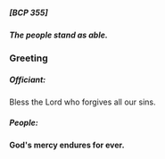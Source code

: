 ##### [BCP 355]
##### The people stand as able.
### Greeting

##### Officiant:
Bless the Lord who forgives all our sins.

##### People:
**God's mercy endures for ever.**
